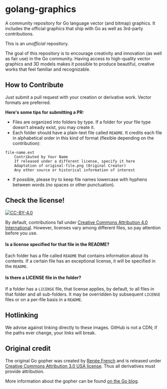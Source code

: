 golang-graphics
================

A community repository for Go language vector (and bitmap) graphics. It includes the official graphics that ship with Go as well as 3rd-party contributions.

This is an *unofficial* repository.

The goal of this repository is to encourage creativity and innovation (as well as fair use) in the Go community. Having access to high-quality vector graphics and 3D models makes it possible to produce beautiful, creative works that feel familiar and recognizable.



## How to Contribute

Just submit a pull request with your creation or derivative work. Vector formats are preferred.

**Here's some tips for submitting a PR:**

- Files are organized into folders by type. If a folder for your file type doesn't already exist, you may create it.
- Each folder should have a plain-text file called `README`. It credits each file in alphabetical order in this kind of format (flexible depending on the contribution):
```
file-name.ext
	Contributed by Your Name
	If released under a different license, specify it here
	Adaptation of original-file.png (Original Creator)
	Any other source or historical information of interest
```
- If possible, please try to keep file names lowercase with hyphens between words (no spaces or other punctuation).



## Check the license!

[![CC-BY-4.0](http://i.creativecommons.org/l/by/4.0/88x31.png)](http://creativecommons.org/licenses/by/4.0)

By default, contributions fall under [Creative Commons Attribution 4.0 International](http://creativecommons.org/licenses/by/4.0). However, licenses vary among different files, so pay attention before you use.


#### Is a license specified for that file in the README?

Each folder has a file called `README` that contains information about its contents. If a certain file has an exceptional license, it will be specified in the `README`.



#### Is there a LICENSE file in the folder?

If a folder has a `LICENSE` file, that license applies, by default, to all files in that folder and all sub-folders. It may be overridden by subsequent `LICENSE` files or on a per-file basis in a `README`.





## Hotlinking

We advise against linking directly to these images. GitHub is not a CDN; if the paths ever change, your links will break.



## Original credit

The original Go gopher was created by [Renée French](http://reneefrench.blogspot.com) and is released under [Creative Commons Attribution 3.0 USA license](http://creativecommons.org/licenses/by/3.0/us). Thus all derivatives must provide attribution.

More information about the gopher can be found [on the Go blog](http://blog.golang.org/gopher).
